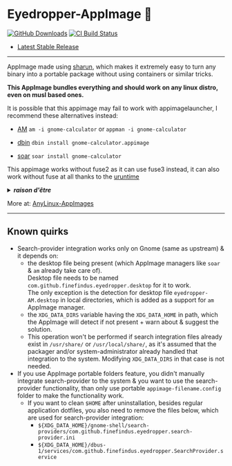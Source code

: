 # Eyedropper-AppImage 🐧

[![GitHub Downloads](https://img.shields.io/github/downloads/pkgforge-dev/Gnome-Calculator-AppImage/total?logo=github&label=GitHub%20Downloads)](https://github.com/pkgforge-dev/Gnome-Calculator-AppImage/releases/latest)
[![CI Build Status](https://github.com//pkgforge-dev/Gnome-Calculator-AppImage/actions/workflows/blank.yml/badge.svg)](https://github.com/pkgforge-dev/Gnome-Calculator-AppImage/releases/latest)

* [Latest Stable Release](https://github.com/pkgforge-dev/Gnome-Calculator-AppImage/releases/latest)

---

AppImage made using [sharun](https://github.com/VHSgunzo/sharun), which makes it extremely easy to turn any binary into a portable package without using containers or similar tricks. 

**This AppImage bundles everything and should work on any linux distro, even on musl based ones.**

It is possible that this appimage may fail to work with appimagelauncher, I recommend these alternatives instead: 

* [AM](https://github.com/ivan-hc/AM) `am -i gnome-calculator` or `appman -i gnome-calculator`

* [dbin](https://github.com/xplshn/dbin) `dbin install gnome-calculator.appimage`

* [soar](https://github.com/pkgforge/soar) `soar install gnome-calculator`

This appimage works without fuse2 as it can use fuse3 instead, it can also work without fuse at all thanks to the [uruntime](https://github.com/VHSgunzo/uruntime)

<details>
  <summary><b><i>raison d'être</i></b></summary>
    <img src="https://github.com/user-attachments/assets/d40067a6-37d2-4784-927c-2c7f7cc6104b" alt="Inspiration Image">
  </a>
</details>

More at: [AnyLinux-AppImages](https://pkgforge-dev.github.io/Anylinux-AppImages/)

---

## Known quirks

- Search-provider integration works only on Gnome (same as upstream) & it depends on:
  - the desktop file being present (which AppImage managers like `soar` & `am` already take care of).  
    Desktop file needs to be named `com.github.finefindus.eyedropper.desktop` for it to work.  
    The only exception is the detection for desktop file `eyedropper-AM.desktop` in local directories, which is added as a support for `am` AppImage manager.
  - the `XDG_DATA_DIRS` variable having the `XDG_DATA_HOME` in path, which the AppImage will detect if not present + warn about & suggest the solution.
  - This operation won't be performed if search integration files already exist in `/usr/share/` or `/usr/local/share/`, as it's assumed that the packager and/or system-administrator already handled that integration to the system. Modifying `XDG_DATA_DIRS` in that case is not needed.
- If you use AppImage portable folders feature, you didn't manually integrate search-provider to the system & you want to use the search-provider functionality, than only use portable `appimage-filename.config` folder to make the functionality work.
  - If you want to clean `$HOME` after uninstallation, besides regular application dotfiles, you also need to remove the files below, which are used for search-provider integration:
    - `${XDG_DATA_HOME}/gnome-shell/search-providers/com.github.finefindus.eyedropper.search-provider.ini`
    - `${XDG_DATA_HOME}/dbus-1/services/com.github.finefindus.eyedropper.SearchProvider.service`
